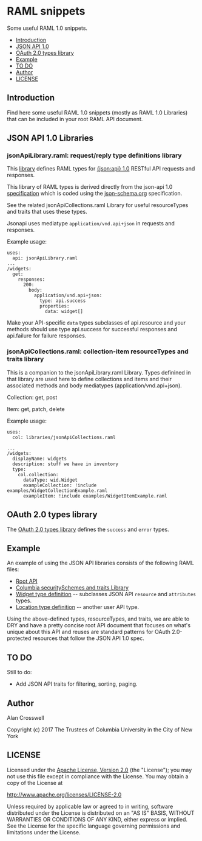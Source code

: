 # RAML snippets

Some useful RAML 1.0 snippets.

- [Introduction](#introduction)
- [JSON API 1.0](#json-api-10-libraries)
- [OAuth 2.0 types library](oauth-20-types-library)
- [Example](#example)
- [TO DO](#to-do)
- [Author](#author)
- [LICENSE](#license)

## Introduction

Find here some useful RAML 1.0 snippets (mostly as RAML 1.0 Libraries) that can be
included in your root RAML API document.

## JSON API 1.0 Libraries

### jsonApiLibrary.raml: request/reply type definitions library

This [library](libraries/jsonApiLibrary.raml) defines RAML types for [{json:api} 1.0](http://jsonapi.org/format) RESTful API
requests and responses.

This library of RAML types is derived directly from the json-api 1.0 [specification](https://github.com/json-api/json-api/blob/gh-pages/schema)
which is coded using the [json-schema.org](http://json-schema.org/documentation.html) specification. 

See the related jsonApiCollections.raml Library for useful resourceTypes and traits that uses these types.

Jsonapi uses mediatype `application/vnd.api+json` in requests and responses. 

Example usage:
```
uses:
  api: jsonApiLibrary.raml
...
/widgets:
  get:
    responses: 
      200:
        body: 
          application/vnd.api+json:
            type: api.success
            properties: 
              data: widget[]
```
  
Make your API-specific `data` types subclasses of api.resource and your methods should use type api.success
for successful responses and api.failure for failure responses.
  
### jsonApiCollections.raml: collection-item resourceTypes and traits library

This is a companion to the jsonApiLibrary.raml Library. Types definined in
that library are used here to define collections and items and their associated
methods and body mediatypes (application/vnd.api+json).

Collection: get, post

Item: get, patch, delete

Example usage:
```
uses:
  col: libraries/jsonApiCollections.raml

...
/widgets:
  displayName: widgets
  description: stuff we have in inventory
  type: 
    col.collection: 
      dataType: wid.Widget
      exampleCollection: !include examples/WidgetCollectionExample.raml
      exampleItem: !include examples/WidgetItemExample.raml
```

## OAuth 2.0 types library

The [OAuth 2.0 types library](libraries/oAuth2Types.raml) defines the
`success` and `error` types.

## Example

An example of using the JSON API libraries consists of the following RAML files:

- [Root API](api.raml)
- [Columbia securitySchemes and traits Library](libraries/columbiaLibrary.raml)
- [Widget type definition](libraries/WidgetType.raml) -- subclasses JSON API `resource` and `attributes` types.
- [Location type definition](libraries/LocationType.raml) -- another user API type.

Using the above-defined types, resourceTypes, and traits, we are able to DRY and have
a pretty concise root API document that focuses on what's unique about this API and
reuses are standard patterns for OAuth 2.0-protected resources that follow the JSON API 1.0 spec.

## TO DO

Still to do:
- Add JSON API traits for filtering, sorting, paging.

## Author
Alan Crosswell

Copyright (c) 2017 The Trustees of Columbia University in the City of New York

## LICENSE

Licensed under the [Apache License, Version 2.0](LICENSE) (the "License"); you may not use this file
except in compliance with the License. You may obtain a copy of the License at

http://www.apache.org/licenses/LICENSE-2.0

Unless required by applicable law or agreed to in writing, software
distributed under the License is distributed on an "AS IS" BASIS,
WITHOUT WARRANTIES OR CONDITIONS OF ANY KIND, either express or
implied. See the License for the specific language governing
permissions and limitations under the License.


